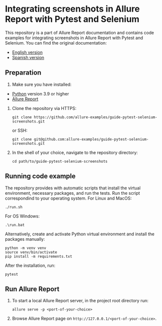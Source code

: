 # Integrating screenshots in Allure Report with Pytest and Selenium

This repository is a part of Allure Report documentation and contains code examples for integrating screenshots in Allure Report with Pytest and Selenium. You can find the original documentation:

- [English version](https://allurereport.org/docs/guides/pytest-selenium-screenshots/)
- [Spanish version](https://allurereport.org/es/docs/guides/pytest-selenium-screenshots//)

## Preparation

1. Make sure you have installed:

- [Python](https://www.python.org/downloads/) version 3.9 or higher
- [Allure Report](https://allurereport.org/docs/install/)

1. Clone the repository via HTTPS:

    ```shell
    git clone https://github.com/allure-examples/guide-pytest-selenium-screenshots.git
    ```

    or SSH:

    ```shell
    git clone git@github.com:allure-examples/guide-pytest-selenium-screenshots.git
    ```

1. In the shell of your choice, navigate to the repository directory:

    ```shell
    cd path/to/guide-pytest-selenium-screenshots
    ```

## Running code example

The repository provides with automatic scripts that install the virtual environment, necessary packages, and run the tests. Run the script correspondind to your operating system. For Linux and MacOS:

```
./run.sh
```

For OS Windows:

```shell
.\run.bat
```

Alternatively, create and activate Python virtual environment and install the packages manually:

```shell
python -m venv venv
source venv/bin/activate
pip install -m requirements.txt
```

After the installation, run:
```
pytest
```

## Run Allure Report

1. To start a local Allure Report server, in the project root directory run:

    ```shell
    allure serve -p <port-of-your-choice>
    ```

1. Browse Allure Report page on `http://127.0.0.1/<port-of-your-choice>`.